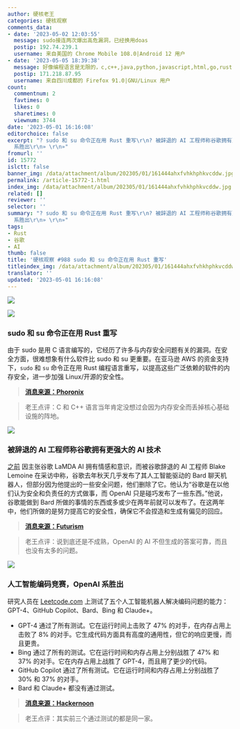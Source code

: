 ```yaml
---
author: 硬核老王
categories: 硬核观察
comments_data:
- date: '2023-05-02 12:03:55'
  message: sudo接连两次爆出高危漏洞，已经换用doas
  postip: 192.74.239.1
  username: 来自美国的 Chrome Mobile 108.0|Android 12 用户
- date: '2023-05-05 18:39:38'
  message: 好像编程语言是无限的，c,c++,java,python,javascript,html,go,rust,php,fortran,perl......信息技术迭代太快，信息更新太快，一个组织比个人更适合在信息技术领域生存
  postip: 171.218.87.95
  username: 来自四川成都的 Firefox 91.0|GNU/Linux 用户
count:
  commentnum: 2
  favtimes: 0
  likes: 0
  sharetimes: 0
  viewnum: 3744
date: '2023-05-01 16:16:08'
editorchoice: false
excerpt: "? sudo 和 su 命令正在用 Rust 重写\r\n? 被辞退的 AI 工程师称谷歌拥有更强大的 AI 技术\r\n? 人工智能编码竞赛，OpenAI
  系胜出\r\n» \r\n»"
fromurl: ''
id: 15772
islctt: false
banner_img: /data/attachment/album/202305/01/161444ahxfvhkhphkvcddw.jpg
permalink: /article-15772-1.html
index_img: /data/attachment/album/202305/01/161444ahxfvhkhphkvcddw.jpg
related: []
reviewer: ''
selector: ''
summary: "? sudo 和 su 命令正在用 Rust 重写\r\n? 被辞退的 AI 工程师称谷歌拥有更强大的 AI 技术\r\n? 人工智能编码竞赛，OpenAI
  系胜出\r\n» \r\n»"
tags:
- Rust
- 谷歌
- AI
thumb: false
title: '硬核观察 #988 sudo 和 su 命令正在用 Rust 重写'
titleindex_img: /data/attachment/album/202305/01/161444ahxfvhkhphkvcddw.jpg
translator: ''
updated: '2023-05-01 16:16:08'
---
```


![](/data/attachment/album/202305/01/161444ahxfvhkhphkvcddw.jpg)


![](/data/attachment/album/202305/01/161454dnbd2sdg1f1hznf5.jpg)


### sudo 和 su 命令正在用 Rust 重写


由于 sudo 是用 C 语言编写的，它经历了许多与内存安全问题有关的漏洞。在安全方面，很难想象有什么软件比 sudo 和 su 更重要。在亚马逊 AWS 的资金支持下，`sudo` 和 `su` 命令正在用 Rust 编程语言重写，以提高这些广泛依赖的软件的内存安全，进一步加强 Linux/开源的安全性。



> 
> **[消息来源：Phoronix](https://www.phoronix.com/news/sudo-su-rewrite-rust)**
> 
> 
> 



> 
> 老王点评：C 和 C++ 语言当年肯定没想过会因为内存安全而丢掉核心基础设施的阵地。
> 
> 
> 


![](/data/attachment/album/202305/01/161507c1v20e5bs7rsrtvx.jpg)


### 被辞退的 AI 工程师称谷歌拥有更强大的 AI 技术


[之前](/article-14705-1.html) 因主张谷歌 LaMDA AI 拥有情感和意识，而被谷歌辞退的 AI 工程师 Blake Lemoine 在采访中称，谷歌去年秋天几乎发布了其人工智能驱动的 Bard 聊天机器人，但部分因为他提出的一些安全问题，他们删除了它。他认为“谷歌是在以他们认为安全和负责任的方式做事，而 OpenAI 只是碰巧发布了一些东西。”他说，谷歌能做到 Bard 所做的事情的东西或多或少在两年前就可以发布了。在这两年中，他们所做的是努力提高它的安全性，确保它不会捏造和生成有偏见的回应。



> 
> **[消息来源：Futurism](https://futurism.com/blake-lemoine-google-interview)**
> 
> 
> 



> 
> 老王点评：说到底还是不成熟，OpenAI 的 AI 不但生成的答案可靠，而且也没有太多的问题。
> 
> 
> 


![](/data/attachment/album/202305/01/161522tpaygiy0ysrvr8pi.jpg)


### 人工智能编码竞赛，OpenAI 系胜出


研究人员在 [Leetcode.com](http://leetcode.com/) 上测试了五个人工智能机器人解决编码问题的能力：GPT-4、GitHub Copilot、Bard、Bing 和 Claude+。


* GPT-4 通过了所有测试。它在运行时间上击败了 47% 的对手，在内存占用上击败了 8% 的对手。它生成代码方面具有高度的通用性，但它的响应更慢，而且更贵。
* Bing 通过了所有的测试。它在运行时间和内存占用上分别战胜了 47% 和 37% 的对手。它在内存占用上战胜了 GPT-4，而且用了更少的代码。
* GitHub Copilot 通过了所有测试。它在运行时间和内存占用上分别战胜了 30% 和 37% 的对手。
* Bard 和 Claude+ 都没有通过测试。



> 
> **[消息来源：Hackernoon](https://hackernoon.com/how-ai-bots-code-comparing-bing-claude-co-pilot-gpt-4-and-bard)**
> 
> 
> 



> 
> 老王点评：其实前三个通过测试的都是同一家。
> 
> 
>